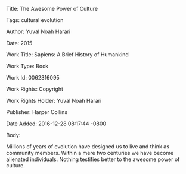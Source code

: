 Title:  The Awesome Power of Culture

Tags:   cultural evolution

Author: Yuval Noah Harari

Date:   2015

Work Title: Sapiens: A Brief History of Humankind

Work Type: Book

Work Id: 0062316095

Work Rights: Copyright

Work Rights Holder: Yuval Noah Harari

Publisher: Harper Collins

Date Added: 2016-12-28 08:17:44 -0800

Body: 

Millions of years of evolution have designed us to live and think as community members. Within a mere two centuries we have become alienated individuals. Nothing testifies better to the awesome power of culture.

